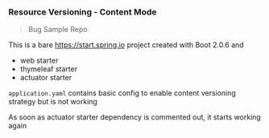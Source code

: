 ### Resource Versioning - Content Mode

> Bug Sample Repo

This is a bare https://start.spring.io project created with Boot 2.0.6 and 
- web starter
- thymeleaf starter
- actuator starter

`application.yaml` contains basic config to enable content versioning strategy but is not working

As soon as actuator starter dependency is commented out, it starts working again

